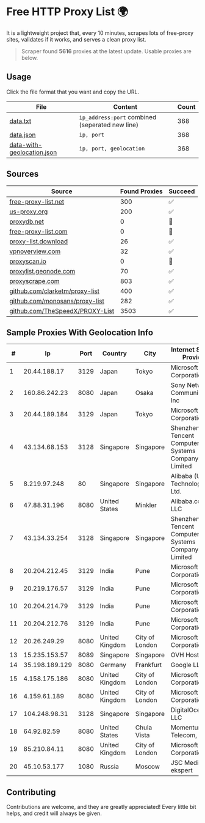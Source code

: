 
# Free HTTP Proxy List 🌍

It is a lightweight project that, every 10 minutes, scrapes lots of free-proxy sites, validates if it works, and serves a clean proxy list.


> Scraper found **5616** proxies at the latest update. Usable proxies are below.

## Usage

Click the file format that you want and copy the URL.


|File|Content|Count|
|----|-------|-----|
|[data.txt](https://raw.githubusercontent.com/themiralay/Proxy-List-World/master/data.txt)|`ip_address:port` combined (seperated new line)|368|
|[data.json](https://raw.githubusercontent.com/themiralay/Proxy-List-World/master/data.json)|`ip, port`|368|
|[data-with-geolocation.json](https://raw.githubusercontent.com/themiralay/Proxy-List-World/master/data-with-geolocation.json)|`ip, port, geolocation`|368|

## Sources

|Source|Found Proxies|Succeed|
|------|-------------|-------|
|[free-proxy-list.net](https://free-proxy-list.net)|300|✅|
|[us-proxy.org](https://www.us-proxy.org)|200|✅|
|[proxydb.net](http://proxydb.net)|0|🚫|
|[free-proxy-list.com](https://free-proxy-list.com/?page=&port=&type%5B%5D=http&type%5B%5D=https&up_time=0&search=Search)|0|🚫|
|[proxy-list.download](https://www.proxy-list.download/HTTP)|26|✅|
|[vpnoverview.com](https://vpnoverview.com/privacy/anonymous-browsing/free-proxy-servers)|32|✅|
|[proxyscan.io](https://www.proxyscan.io)|0|🚫|
|[proxylist.geonode.com](https://proxylist.geonode.com/api/proxy-list?limit=300&page=1&sort_by=lastChecked&sort_type=desc&protocols=http,https)|70|✅|
|[proxyscrape.com](https://api.proxyscrape.com/v2/?request=displayproxies&protocol=http&timeout=10000&country=all&ssl=all&anonymity=all)|803|✅|
|[github.com/clarketm/proxy-list](https://raw.githubusercontent.com/clarketm/proxy-list/master/proxy-list-raw.txt)|400|✅|
|[github.com/monosans/proxy-list](https://raw.githubusercontent.com/monosans/proxy-list/main/proxies/http.txt)|282|✅|
|[github.com/TheSpeedX/PROXY-List](https://raw.githubusercontent.com/TheSpeedX/PROXY-List/master/http.txt)|3503|✅|


## Sample Proxies With Geolocation Info

|#|Ip|Port|Country|City|Internet Service Provider|
|-|--|----|-------|----|-------------------------|
|1|20.44.188.17|3129|Japan|Tokyo|Microsoft Corporation|
|2|160.86.242.23|8080|Japan|Osaka|Sony Network Communications Inc|
|3|20.44.189.184|3129|Japan|Tokyo|Microsoft Corporation|
|4|43.134.68.153|3128|Singapore|Singapore|Shenzhen Tencent Computer Systems Company Limited|
|5|8.219.97.248|80|Singapore|Singapore|Alibaba (US) Technology Co., Ltd.|
|6|47.88.31.196|8080|United States|Minkler|Alibaba.com LLC|
|7|43.134.33.254|3128|Singapore|Singapore|Shenzhen Tencent Computer Systems Company Limited|
|8|20.204.212.45|3129|India|Pune|Microsoft Corporation|
|9|20.219.176.57|3129|India|Pune|Microsoft Corporation|
|10|20.204.214.79|3129|India|Pune|Microsoft Corporation|
|11|20.204.212.76|3129|India|Pune|Microsoft Corporation|
|12|20.26.249.29|8080|United Kingdom|City of London|Microsoft Corporation|
|13|15.235.153.57|8089|Singapore|Singapore|OVH Hosting|
|14|35.198.189.129|8080|Germany|Frankfurt|Google LLC|
|15|4.158.175.186|8080|United Kingdom|City of London|Microsoft Corporation|
|16|4.159.61.189|8080|United Kingdom|City of London|Microsoft Corporation|
|17|104.248.98.31|3128|Singapore|Singapore|DigitalOcean, LLC|
|18|64.92.82.59|8080|United States|Chula Vista|Momentum Telecom, Inc.|
|19|85.210.84.11|8080|United Kingdom|City of London|Microsoft Corporation|
|20|45.10.53.177|1080|Russia|Moscow|JSC Mediasoft ekspert|



## Contributing

Contributions are welcome, and they are greatly appreciated! Every
little bit helps, and credit will always be given.

